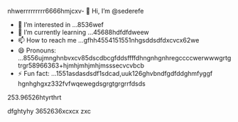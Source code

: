 nhwerrrrrrrrr6666hmjcxv- 👋 Hi, I’m @sederefe
- 👀 I’m interested in ...8536wef
- 🌱 I’m currently learning ...45688hdfdfdweew
- 📫 How to reach me ...gfhh4554151551nhgsddsdfdxcvcx62we
- 😄 Pronouns: ...8556ujmnghnbvxcv85dscdbcgfddsffffdhngnhgnhregccccwerwwwgrtgtrgr58966363+hjmhjmhjmhjmsssecvcvbcb
- ⚡ Fun fact: ...1551asdasdsdf1sdcad,uuk126ghvbndfgdfddghmfyggf
hgnhghgxz332fvfwqewegdsgrgtgrgrrfdsds
<!---sdf456996cvxgfbfffsdfsdchgnghghccdewfewffewsdfsfdsdfsdfsdsdsdgfdfdfd66ur GitsdffdHub pgreddfdf
ofvbbvile.vbvbvbnvb
You can click the Preview link to take a look fsdat your fsd45.525xcvcxdasdsadfgdfxcvyuthj
--->253.96526htyrthrt
dfghtyhy
3652636xcxcx
zxc
